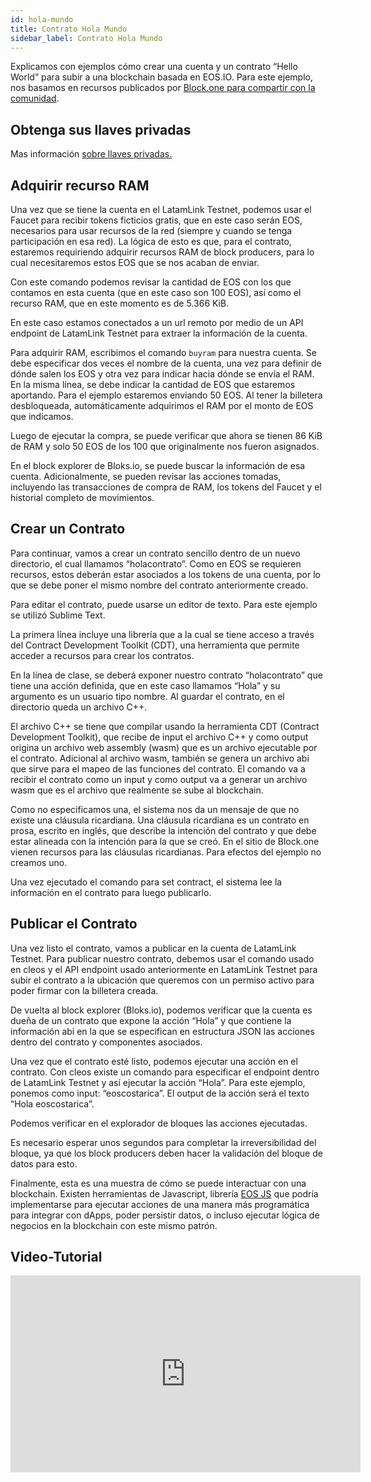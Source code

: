 ```yaml
---
id: hola-mundo
title: Contrato Hola Mundo
sidebar_label: Contrato Hola Mundo
---
```


Explicamos con ejemplos cómo crear una cuenta y un contrato “Hello World” para subir a una blockchain basada en EOS.IO. Para este ejemplo, nos basamos en recursos publicados por [Block.one para compartir con la comunidad](http://developers.eos.io/).

## Obtenga sus llaves privadas

Mas información [sobre llaves privadas.](llaves-privadas.md)  

## Adquirir recurso RAM
Una vez que se tiene la cuenta en el LatamLink Testnet, podemos usar el Faucet para recibir tokens ficticios gratis, que en este caso serán EOS, necesarios para usar recursos de la red (siempre y cuando se tenga participación en esa red). La lógica de esto es que, para el contrato, estaremos requiriendo adquirir recursos RAM de block producers, para lo cual necesitaremos estos EOS que se nos acaban de enviar.

Con este comando podemos revisar la cantidad de EOS con los que contamos en esta cuenta (que en este caso son 100 EOS), así como el recurso RAM, que en este momento es de 5.366 KiB.


En este caso estamos conectados a un url remoto por medio de un API endpoint de LatamLink Testnet para extraer la información de la cuenta.

Para adquirir RAM, escribimos el comando `buyram` para nuestra cuenta. Se debe especificar dos veces el nombre de la cuenta, una vez para definir de dónde salen los EOS y otra vez para indicar hacia dónde se envía el RAM. En la misma línea, se debe indicar la cantidad de EOS que estaremos aportando. Para el ejemplo estaremos enviando 50 EOS. Al tener la billetera desbloqueada, automáticamente adquirimos el RAM por el monto de EOS que indicamos.

Luego de ejecutar la compra, se puede verificar que ahora se tienen 86 KiB de RAM y solo 50 EOS de los 100 que originalmente nos fueron asignados.

En el block explorer de Bloks.io, se puede buscar la información de esa cuenta. Adicionalmente, se pueden revisar las acciones tomadas, incluyendo las transacciones de compra de RAM, los tokens del Faucet y el historial completo de movimientos.


## Crear un Contrato

Para continuar, vamos a crear un contrato sencillo dentro de un nuevo directorio, el cual llamamos “holacontrato”. Como en EOS se requieren recursos, estos deberán estar asociados a los tokens de una cuenta, por lo que se debe poner el mismo nombre del contrato anteriormente creado.

Para editar el contrato, puede usarse un editor de texto. Para este ejemplo se utilizó Sublime Text.

La primera línea incluye una librería que a la cual se tiene acceso a través del Contract Development Toolkit (CDT), una herramienta que permite acceder a recursos para crear los contratos.

En la línea de clase, se deberá exponer nuestro contrato “holacontrato” que tiene una acción definida, que en este caso llamamos “Hola” y su argumento es un usuario tipo nombre. Al guardar el contrato, en el directorio queda un archivo C++.

El archivo C++ se tiene que compilar usando la herramienta CDT (Contract Development Toolkit), que recibe de input el archivo C++ y como output origina un archivo web assembly (wasm) que es un archivo ejecutable por el contrato.
Adicional al archivo wasm, también se genera un archivo abi que sirve para el mapeo de las funciones del contrato. El comando va a recibir el contrato como un input y como output va a generar un archivo wasm que es el archivo que realmente se sube al blockchain.

Como no especificamos una, el sistema nos da un mensaje de que no existe una cláusula ricardiana. Una cláusula ricardiana es un contrato en prosa, escrito en inglés, que describe la intención del contrato y que debe estar alineada con la intención para la que se creó. En el sitio de Block.one vienen recursos para las cláusulas ricardianas. Para efectos del ejemplo no creamos uno.

Una vez ejecutado el comando para set contract, el sistema lee la información en el contrato para luego publicarlo.

## Publicar el Contrato

Una vez listo el contrato, vamos a publicar en la cuenta de LatamLink Testnet. Para publicar nuestro contrato, debemos usar el comando usado en cleos y el API endpoint usado anteriormente en LatamLink Testnet para subir el contrato a la ubicación que queremos con un permiso activo para poder firmar con la billetera creada.

De vuelta al block explorer (Bloks.io), podemos verificar que la cuenta es dueña de un contrato que expone la acción “Hola” y que contiene la información abi en la que se especifican en estructura JSON las acciones dentro del contrato y componentes asociados.


Una vez que el contrato esté listo, podemos ejecutar una acción en el contrato. Con cleos existe un comando para especificar el endpoint dentro de LatamLink Testnet y así ejecutar la acción “Hola”. Para este ejemplo, ponemos como input: “eoscostarica”. El output de la acción será el texto “Hola eoscostarica”.

Podemos verificar en el explorador de bloques las acciones ejecutadas.

Es necesario esperar unos segundos para completar la irreversibilidad del bloque, ya que los block producers deben hacer la validación del bloque de datos para esto.

Finalmente, esta es una muestra de cómo se puede interactuar con una blockchain. Existen herramientas de Javascript, librería [EOS JS](eos-js.md) que podría implementarse para ejecutar acciones de una manera más programática para integrar con dApps, poder persistir datos, o incluso ejecutar lógica de negocios en la blockchain con este mismo patrón.


## Video-Tutorial
<iframe width="560" height="315" src="https://www.youtube.com/embed/nMivNMvS09Y" frameborder="0" allow="accelerometer; autoplay; encrypted-media; gyroscope; picture-in-picture" allowfullscreen></iframe>
